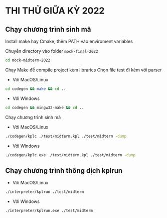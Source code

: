 # THI THỬ GIỮA KỲ 2022

## Chạy chương trình sinh mã

Install make hay Cmake, thêm PATH vào enviroment variables

Chuyển directory vào folder `mock-final-2022`

```bash
cd mock-midterm-2022
```

Chạy Make để compile project kèm libraries
Chọn file test đi kèm với parser

- Với MacOS/Linux

```bash
cd codegen && make && cd ..
```

- Với Windows

```bash
cd codegen && mingw32-make && cd ..
```

Chạy chương trình sinh mã

- Với MacOS/Linux

```bash
./codegen/kplc ./test/midterm.kpl ./test/midterm -dump
```

- Với Windows

```bash
./codegen/kplc.exe ./test/midterm.kpl ./test/midterm -dump
```

## Chạy chương trình thông dịch kplrun

- Với MacOS/Linux

```bash
./interpreter/kplrun ./test/midterm
```

- Với Windows

```bash
./interpreter/kplrun.exe ./test/midterm
```
